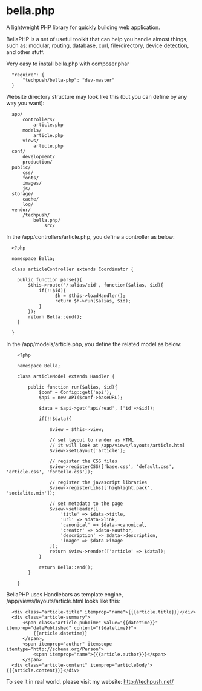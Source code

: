 bella.php
========

A lightweight PHP library for quickly building web application.

BellaPHP is a set of useful toolkit that can help you handle almost things, such as: modular, routing, database, curl, file/directory, device detection, and other stuff.

Very easy to install bella.php with composer.phar

      "require": {
          "techpush/bella-php": "dev-master"
      }
  

Website directory structure may look like this (but you can define by any way you want):

      app/
          controllers/
              article.php
          models/
              article.php
          views/
              article.php
      conf/
          development/
          production/
      public/
          css/
          fonts/
          images/
          js/
      storage/
          cache/
          log/
      vendor/
          /techpush/
              bella.php/
                  src/
      
  
  
In the /app/controllers/article.php, you define a controller as below:

      <?php
      
      namespace Bella;
      
      class articleController extends Coordinator {
      	
      	public function parse(){
      		$this->route('/:alias/:id', function($alias, $id){
      			if(!!$id){
      				  $h = $this->loadHandler();
      				  return $h->run($alias, $id);
      			}
      		});
      		return Bella::end();
      	}
      	
      }
      

In the /app/models/article.php, you define the related model as below:

        <?php
        
        namespace Bella;
        
        class articleModel extends Handler {
        	
        	public function run($alias, $id){
        		$conf = Config::get('api');
        		$api = new API($conf->baseURL);
        		
        		$data = $api->get('api/read', ['id'=>$id]);
        		
        		if(!!$data){
        			
        			$view = $this->view;
        			
        			// set layout to render as HTML
        			// it will look at /app/views/layouts/article.html
        			$view->setLayout('article');
        			
        			// register the CSS files
        			$view->registerCSS(['base.css', 'default.css', 'article.css', 'fontello.css']);
        			
        			// register the javascript libraries
        			$view->registerLibs(['highlight.pack', 'socialite.min']);
        			
        			// set metadata to the page
        			$view->setHeader([
        				'title' => $data->title,
        				'url' => $data->link,
        				'canonical' => $data->canonical,
        				'creator' => $data->author,
        				'description' => $data->description,
        				'image' => $data->image
        			]);
        			return $view->render(['article' => $data]);
        		}
        		
        		return Bella::end();
        	}
        	
        }


BellaPHP uses Handlebars as template engine, /app/views/layouts/article.html looks like this:

      <div class="article-title" itemprop="name">{{{article.title}}}</div>
      <div class="article-summary">
          <span class="article-pubTime" value="{{datetime}}" itemprop="datePublished" content="{{datetime}}">
              {{article.datetime}}
          </span>,
          <span itemprop="author" itemscope itemtype="http://schema.org/Person">
              <span itemprop="name">{{{article.author}}}</span>
          </span>
      <div class="article-content" itemprop="articleBody">{{{article.content}}}</div>


To see it in real world, please visit my website: http://techpush.net/
